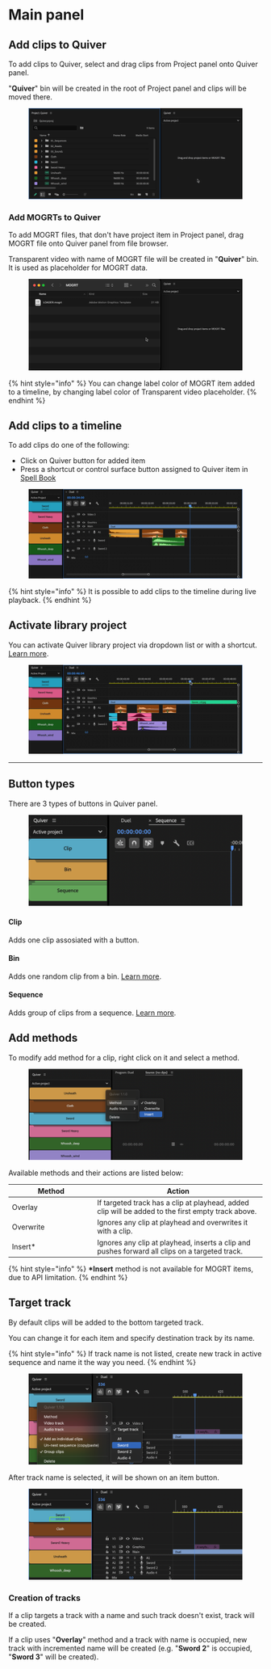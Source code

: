 # Main panel

## Add clips to Quiver

To add clips to Quiver, select and drag clips from Project panel onto Quiver panel.

"**Quiver**" bin will be created in the root of Project panel and clips will be moved there.

<figure><img src="../../.gitbook/assets/Quiver_add_to_quiver (1).gif" alt=""><figcaption></figcaption></figure>

### Add MOGRTs to Quiver

To add MOGRT files, that don't have project item in Project panel, drag MOGRT file onto Quiver panel from file browser.

Transparent video with name of MOGRT file will be created in "**Quiver**" bin. It is used as placeholder for MOGRT data.

<figure><img src="../../.gitbook/assets/Quiver_add_MOGRT_to_quiver.gif" alt=""><figcaption></figcaption></figure>

{% hint style="info" %}
You can change label color of MOGRT item added to a timeline, by changing label color of Transparent video placeholder.
{% endhint %}

## Add clips to a timeline

To add clips do one of the following:

* Click on Quiver button for added item
* Press a shortcut or control surface button assigned to Quiver item in [Spell Book](<../spell-book/README (1).md>)

<figure><img src="../../.gitbook/assets/Quiver_add_clips.gif" alt=""><figcaption></figcaption></figure>

{% hint style="info" %}
It is possible to add clips to the timeline during live playback.
{% endhint %}

## Activate library project

You can activate Quiver library project via dropdown list or with a shortcut. [Learn more](projects-library.md).

<figure><img src="../../.gitbook/assets/Quiver_switch_quiver_add_groups.gif" alt=""><figcaption></figcaption></figure>

***

## Button types

There are 3 types of buttons in Quiver panel.

<figure><img src="../../.gitbook/assets/Quiver_button_types.png" alt=""><figcaption></figcaption></figure>

#### Clip

Adds one clip assosiated with a button.

#### Bin

Adds one random clip from a bin. [Learn more](bin-item.md).

#### Sequence

Adds group of clips from a sequence. [Learn more](sequence-item-group-of-clips.md).

## Add methods

To modify add method for a clip, right click on it and select a method.

<figure><img src="../../.gitbook/assets/Quiver_methods.png" alt=""><figcaption></figcaption></figure>

Available methods and their actions are listed below:

<table><thead><tr><th width="155">Method</th><th>Action</th></tr></thead><tbody><tr><td>Overlay</td><td>If targeted track has a clip at playhead, added clip will be added to the first empty track above.</td></tr><tr><td>Overwrite</td><td>Ignores any clip at playhead and overwrites it with a clip.</td></tr><tr><td>Insert*</td><td>Ignores any clip at playhead, inserts a clip and pushes forward all clips on a targeted track.</td></tr></tbody></table>

{% hint style="info" %}
**\*Insert** method is not available for MOGRT items, due to API limitation.
{% endhint %}

## Target track

By default clips will be added to the bottom targeted track.

You can change it for each item and specify destination track by its name.

{% hint style="info" %}
If track name is not listed, create new track in active sequence and name it the way you need.
{% endhint %}

<figure><img src="../../.gitbook/assets/Quiver_track_name_01 (1).png" alt=""><figcaption></figcaption></figure>

After track name is selected, it will be shown on an item button.

<figure><img src="../../.gitbook/assets/Quiver_track_name_02.png" alt=""><figcaption></figcaption></figure>

### Creation of tracks

If a clip targets a track with a name and such track doesn't exist, track will be created.

If a clip uses "**Overlay**" method and a track with name is occupied, new track with incremented name will be created (e.g. "**Sword 2**" is occupied, "**Sword 3**" will be created).

